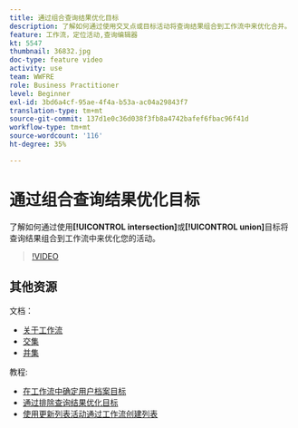 ```yaml
---
title: 通过组合查询结果优化目标
description: 了解如何通过使用交叉点或目标活动将查询结果组合到工作流中来优化合并。
feature: 工作流，定位活动,查询编辑器
kt: 5547
thumbnail: 36832.jpg
doc-type: feature video
activity: use
team: WWFRE
role: Business Practitioner
level: Beginner
exl-id: 3bd6a4cf-95ae-4f4a-b53a-ac04a29843f7
translation-type: tm+mt
source-git-commit: 137d1e0c36d038f3fb8a4742bafef6fbac96f41d
workflow-type: tm+mt
source-wordcount: '116'
ht-degree: 35%

---
```


# 通过组合查询结果优化目标

了解如何通过使用&#x200B;**[!UICONTROL intersection]**&#x200B;或&#x200B;**[!UICONTROL union]**&#x200B;目标将查询结果组合到工作流中来优化您的活动。

>[!VIDEO](https://video.tv.adobe.com/v/36832?quality=12)

## 其他资源

文档：

* [关于工作流](https://docs.adobe.com/content/help/en/campaign-classic/using/automating-with-workflows/introduction/about-workflows.html)
* [交集](https://docs.adobe.com/content/help/en/campaign-classic/using/automating-with-workflows/targeting-activities/intersection.html)
* [并集](https://docs.adobe.com/content/help/en/campaign-classic/using/automating-with-workflows/targeting-activities/union.html)

教程:

* [在工作流中确定用户档案目标](/help/getting-started/targeting-profiles-in-a-workflow.md)
* [通过排除查询结果优化目标](/help/automating-with-workflows/refining-targets-by-excluding-query-results.md)
* [使用更新列表活动通过工作流创建列表](/help/automating-with-workflows/using-the-update-list-activity.md)
